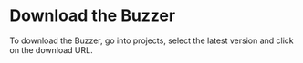 # Download the Buzzer

To download the Buzzer, go into projects, select the latest version and click on the download URL.
